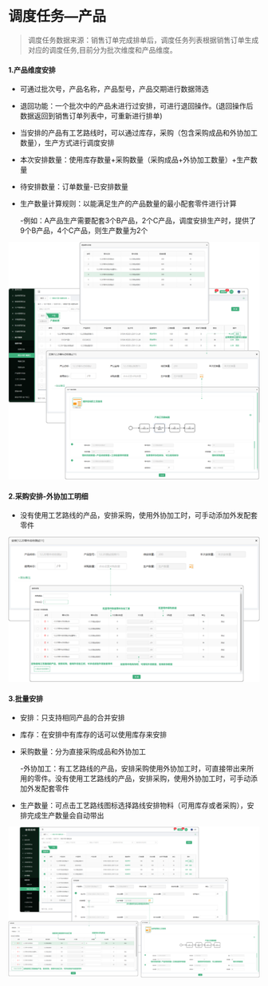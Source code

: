 # 调度任务—产品

> 调度任务数据来源：销售订单完成排单后，调度任务列表根据销售订单生成对应的调度任务,目前分为批次维度和产品维度。

#### 1.产品维度安排

* 可通过批次号，产品名称，产品型号，产品交期进行数据筛选

* 退回功能：一个批次中的产品未进行过安排，可进行退回操作。(退回操作后数据返回到销售订单列表中，可重新进行排单)

* 当安排的产品有工艺路线时，可以通过库存，采购（包含采购成品和外协加工数量），生产方式进行调度安排

* 本次安排数量：使用库存数量+采购数量（采购成品+外协加工数量）+生产数量

* 待安排数量：订单数量-已安排数量

* 生产数量计算规则：以能满足生产的产品数量的最小配套零件进行计算

  -例如：A产品生产需要配套3个B产品，2个C产品，调度安排生产时，提供了9个B产品，4个C产品，则生产数量为2个


![如图所示](../../file/ddrw-cp1.png)


#### 2.采购安排-外协加工明细

* 没有使用工艺路线的产品，安排采购，使用外协加工时，可手动添加外发配套零件

![如图所示](../../file/ddrw-cp2.png)


#### 3.批量安排

* 安排：只支持相同产品的合并安排

* 库存：在安排中有库存的话可以使用库存来安排

* 采购数量：分为直接采购成品和外协加工
  
  -外协加工：有工艺路线的产品，安排采购使用外协加工时，可直接带出来所用的零件。没有使用工艺路线的产品，安排采购，使用外协加工时，可手动添加外发配套零件

* 生产数量：可点击工艺路线图标选择路线安排物料（可用库存或者采购），安排完成生产数量会自动带出

![如图所示](../../file/ddrw-cp3.png)
